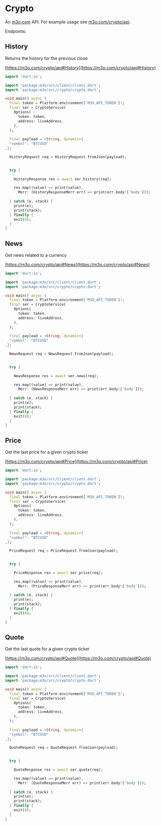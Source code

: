 # Crypto

An [m3o.com](https://m3o.com) API. For example usage see [m3o.com/crypto/api](https://m3o.com/crypto/api).

Endpoints:

## History

Returns the history for the previous close


[https://m3o.com/crypto/api#History](https://m3o.com/crypto/api#History)

```dart
import 'dart:io';

import 'package:m3o/src/client/client.dart';
import 'package:m3o/src/crypto/crypto.dart';

void main() async {
  final token = Platform.environment['M3O_API_TOKEN']!;
  final ser = CryptoService(
    Options(
      token: token,
      address: liveAddress,
    ),
  );
 
  final payload = <String, dynamic>{
  "symbol": "BTCUSD"
,};

  HistoryRequest req = HistoryRequest.fromJson(payload);

  
  try {

	HistoryResponse res = await ser.history(req);

    res.map((value) => print(value),
	  Merr: (HistoryResponseMerr err) => print(err.body!['body']));	
  
  } catch (e, stack) {
    print(e);
	print(stack);
  } finally {
    exit(0);
  }
}
```
## News

Get news related to a currency


[https://m3o.com/crypto/api#News](https://m3o.com/crypto/api#News)

```dart
import 'dart:io';

import 'package:m3o/src/client/client.dart';
import 'package:m3o/src/crypto/crypto.dart';

void main() async {
  final token = Platform.environment['M3O_API_TOKEN']!;
  final ser = CryptoService(
    Options(
      token: token,
      address: liveAddress,
    ),
  );
 
  final payload = <String, dynamic>{
  "symbol": "BTCUSD"
,};

  NewsRequest req = NewsRequest.fromJson(payload);

  
  try {

	NewsResponse res = await ser.news(req);

    res.map((value) => print(value),
	  Merr: (NewsResponseMerr err) => print(err.body!['body']));	
  
  } catch (e, stack) {
    print(e);
	print(stack);
  } finally {
    exit(0);
  }
}
```
## Price

Get the last price for a given crypto ticker


[https://m3o.com/crypto/api#Price](https://m3o.com/crypto/api#Price)

```dart
import 'dart:io';

import 'package:m3o/src/client/client.dart';
import 'package:m3o/src/crypto/crypto.dart';

void main() async {
  final token = Platform.environment['M3O_API_TOKEN']!;
  final ser = CryptoService(
    Options(
      token: token,
      address: liveAddress,
    ),
  );
 
  final payload = <String, dynamic>{
  "symbol": "BTCUSD"
,};

  PriceRequest req = PriceRequest.fromJson(payload);

  
  try {

	PriceResponse res = await ser.price(req);

    res.map((value) => print(value),
	  Merr: (PriceResponseMerr err) => print(err.body!['body']));	
  
  } catch (e, stack) {
    print(e);
	print(stack);
  } finally {
    exit(0);
  }
}
```
## Quote

Get the last quote for a given crypto ticker


[https://m3o.com/crypto/api#Quote](https://m3o.com/crypto/api#Quote)

```dart
import 'dart:io';

import 'package:m3o/src/client/client.dart';
import 'package:m3o/src/crypto/crypto.dart';

void main() async {
  final token = Platform.environment['M3O_API_TOKEN']!;
  final ser = CryptoService(
    Options(
      token: token,
      address: liveAddress,
    ),
  );
 
  final payload = <String, dynamic>{
  "symbol": "BTCUSD"
,};

  QuoteRequest req = QuoteRequest.fromJson(payload);

  
  try {

	QuoteResponse res = await ser.quote(req);

    res.map((value) => print(value),
	  Merr: (QuoteResponseMerr err) => print(err.body!['body']));	
  
  } catch (e, stack) {
    print(e);
	print(stack);
  } finally {
    exit(0);
  }
}
```
